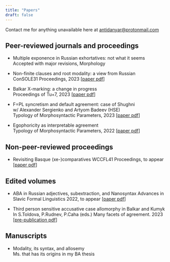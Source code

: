 ```yaml
---
title: "Papers"
draft: false
---
```


Contact me for anything unavailable here at antidanyar@protonmail.com

## Peer-reviewed journals and proceedings

  + Multiple exponence in Russian exhortatives: not what it seems  
  Accepted with major revisions, Morphology 

  + Non-finite clauses and root modality: a view from Russian  
  ConSOLE31 Proceedings, 2023 [[paper pdf](console31.pdf)] 

  + Balkar X-marking: a change in progress  
   Proceedings of Tu+7, 2023 [[paper pdf](BalkarX.pdf)] 
   
   + F=PL syncretism and default agreement: case of Shughni  
   w/ Alexander Sergienko and Artyom Badeev (HSE)  
   Typology of Morphosyntactic Parameters, 2023 [[paper pdf](TMP22.pdf)] 
   
   + Egophoricity as interpretable agreement  
   Typology of Morphosyntactic Parameters, 2022 [[paper pdf](TMP21.pdf)] 
   
## Non-peer-reviewed proceedings

  + Revisiting Basque (xe-)comparatives
  WCCFL41 Proceedings, to appear  [[paper pdf](wccfl41.pdf)] 
 
   
## Edited volumes
   
   + ABA in Russian adjectives, subextraction, and Nanosyntax
      Advances in Slavic Formal Linguistics 2022, to appear [[paper pdf](fdsl2022.pdf)]
   
   + Third person sensitive accusative case allomorphy in Balkar and Kumyk  
   In S.Toldova, P.Rudnev, P.Caha (eds.) Many facets of agreement. 2023  
   [[pre-publication pdf](3PersCase.pdf)] 
   
 ## Manuscripts

+ Modality, its syntax, and allosemy  
Ms. that has its origins in my BA thesis

